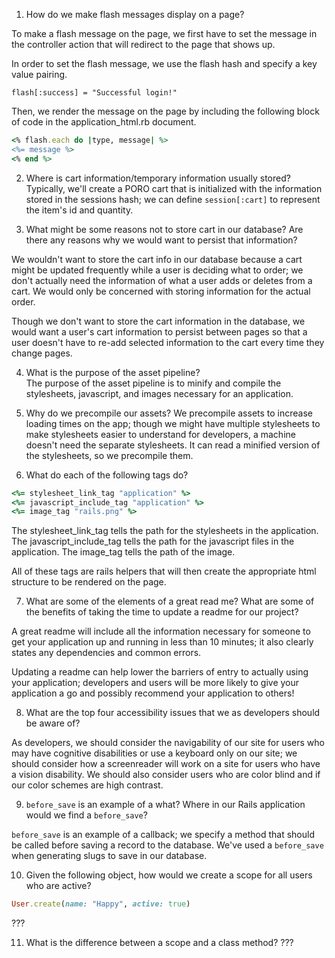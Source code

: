 1. How do we make flash messages display on a page?  

  To make a flash message on the page, we first have to set the message in the controller action that will redirect to the page that shows up.  

  In order to set the flash message, we use the flash hash and specify a key value pairing.  

  ```flash[:success] = "Successful login!"```  

  Then, we render the message on the page by including the following block of code in the application_html.rb document.  

  ```ruby
  <% flash.each do |type, message| %>
  <%= message %>
  <% end %>
  ```

2. Where is cart information/temporary information usually stored?  
  Typically, we'll create a PORO cart that is initialized with the information stored in the sessions hash; we can define ```session[:cart]``` to represent the item's id and quantity.  

3. What might be some reasons not to store cart in our database? Are there any reasons why we would want to persist that information?  

  We wouldn't want to store the cart info in our database because a cart might be updated frequently while a user is deciding what to order; we don't actually need the information of what a user adds or deletes from a cart. We would only be concerned with storing information for the actual order.  

  Though we don't want to store the cart information in the database, we would want a user's cart information to persist between pages so that a user doesn't have to re-add selected information to the cart every time they change pages.  

4. What is the purpose of the asset pipeline?  
The purpose of the asset pipeline is to minify and compile the stylesheets, javascript, and images necessary for an application.  

5. Why do we precompile our assets?
We precompile assets to increase loading times on the app; though we might have multiple stylesheets to make stylesheets easier to understand for developers, a machine doesn't need the separate stylesheets. It can read a minified version of the stylesheets, so we precompile them.  

6. What do each of the following tags do?

  ```ruby
  <%= stylesheet_link_tag "application" %>
  <%= javascript_include_tag "application" %>
  <%= image_tag "rails.png" %>
  ```  

  The stylesheet_link_tag tells the path for the stylesheets in the application.  
  The javascript_include_tag tells the path for the javascript files in the application.
  The image_tag tells the path of the image.  

  All of these tags are rails helpers that will then create the appropriate html structure to be rendered on the page.  

7. What are some of the elements of a great read me? What are some of the benefits of taking the time to update a readme for our project?  

  A great readme will include all the information necessary for someone to get your application up and running in less than 10 minutes; it also clearly states any dependencies and common errors.  

  Updating a readme can help lower the barriers of entry to actually using your application; developers and users will be more likely to give your application a go and possibly recommend your application to others!  

8. What are the top four accessibility issues that we as developers should be aware of?  

  As developers, we should consider the navigability of our site for users who may have cognitive disabilities or use a keyboard only on our site; we should consider how a screenreader will work on a site for users who have a vision disability. We should also consider users who are color blind and if our color schemes are high contrast.

9. `before_save` is an example of a what? Where in our Rails application would we find a `before_save`?

  `before_save` is an example of a callback; we specify a method that should be called before saving a record to the database. We've used a `before_save` when generating slugs to save in our database.  

10. Given the following object, how would we create a scope for all users who are active?

```ruby
User.create(name: "Happy", active: true)
```

  ???

11. What is the difference between a scope and a class method?
  ???
